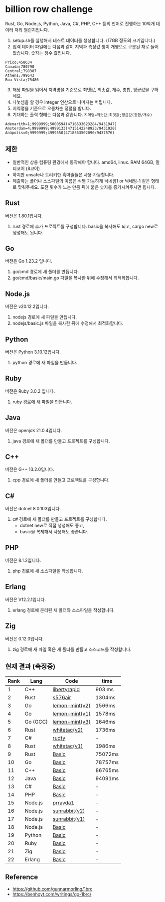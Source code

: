 # billion row challenge

Rust, Go, Node.js, Python, Java, C#, PHP, C++ 등의 언어로 진행하는 10억개 데이터 처리 챌린지입니다.

1. setup.sh를 실행해서 테스트 데이터를 생성합니다. (17GB 정도의 크기입니다.)
2. 입력 데이터 파일에는 다음과 같이 지역과 측정값 쌍이 개행으로 구분된 채로 들어있습니다. 숫자는 정수 값입니다.

```
Prico;458634
Canada;780790
Central;798387
Athens;799643
Boa Vista;75486
```

3. 해당 파일을 읽어서 지역명을 기준으로 최댓값, 최솟값, 개수, 총합, 평균값을 구하세요.
4. 나눗셈을 할 경우 integer 연산으로 나머지는 버립니다.
5. 지역명을 기준으로 오름차순 정렬을 합니다.
6. 기대하는 출력 형태는 다음과 같습니다. `지역명=최솟값;최댓값;평균값(총합/개수)`

```
Adenarith=1;9999999;5000594(4716533623284/9431947)
Amsterdam=4;9999999;4999133(4715142248923/9431920)
Anápolis=0;9999999;4999550(4718363502090/9437576)
```

## 제한

- 일반적인 상용 컴퓨팅 환경에서 동작해야 합니다. amd64, linux. RAM 64GB, 멀티코어 (8코어)
- 하지만 unsafe나 트리키한 흑마술들은 사용 가능합니다.
- 제출하는 폴더나 소스파일의 이름은 식별 가능하게 닉네임1 or 닉네임-1 같은 형태로 맞춰주세요. 도전 횟수가 느는 만큼 뒤에 붙은 숫자를 증가시켜주시면 됩니다.

## Rust

버전은 1.80.1입니다.
1. rust 경로에 추가 프로젝트를 구성합니다. basic을 복사해도 되고, cargo new로 생성해도 됩니다.

## Go

버전은 Go 1.23.2 입니다.
1. go/cmd 경로에 새 폴더를 만듭니다.
2. go/cmd/basic/main.go 파일을 복사한 뒤에 수정해서 최적화합니다.

## Node.js

버전은 v20.12.2입니다.
1. nodejs 경로에 새 파일을 만듭니다.
2. nodejs/basic.js 파일을 복사한 뒤에 수정해서 최적화합니다.

## Python
버전은 Python 3.10.12입니다.
1. python 경로에 새 파일을 만듭니다.

## Ruby
버전은 Ruby 3.0.2 입니다.
1. ruby 경로에 새 파일을 만듭니다.

## Java
버전은 openjdk 21.0.4입니다.
1. java 경로에 새 폴더를 만들고 프로젝트를 구성합니다.

## C++
버전은 G++ 13.2.0입니다.
1. cpp 경로에 새 폴더를 만들고 프로젝트를 구성합니다.

## C#
버전은 dotnet 8.0.103입니다.
1. c# 경로에 새 폴더를 만들고 프로젝트를 구성합니다.
   -  dotnet new로 직접 생성해도 좋고,
   -  basic을 복제해서 사용해도 좋습니다.

## PHP
버전은 8.1.2입니다.
1. php 경로에 새 소스파일을 작성합니다.

## Erlang
버전은 V12.2.1입니다.
1. erlang 경로에 분리된 새 폴더와 소스파일을 작성합니다.

## Zig
버전은 0.12.0입니다.
1. zig 경로에 새 파일 혹은 새 폴더를 만들고 소스코드를 작성합니다.

## 현재 결과 (측정중)

| Rank | Lang     | Code                                          | time      |
| ---- | -------- | --------------------------------------------- | --------- |
| 1    | C++      | [libertyrapid](./cpp/libertyrapid1/main.cpp) | 903 ms    |
| 2    | Rust     | [s576air](./rust/s576air-1/src/main.rs)     | 1304ms    |
| 3    | Go       | [lemon-mint(v2)](./go/cmd/lemon-mint2/main.go)   | 1566ms    |
| 4    | Go       | [lemon-mint(v1)](./go/cmd/lemon-mint1/main.go)   | 1578ms    |
| 5    | Go (GCC) | [lemon-mint(v3)](./go/cmd/lemon-mint3/main.go)   | 1646ms    |
| 6    | Rust     | [whitetac(v2)](./rust/whitetac2/src/main.rs)     | 1736ms   |
| 7    | C#       | [rudty](./csharp/rudty1/Program.cs)          | -    |
| 8    | Rust     | [whitetac(v1)](./rust/whitetac1/src/main.rs)     | 1986ms    |
| 9    | Rust     | [Basic](./rust/basic/src/main.rs)             | 75072ms    |
| 10   | Go       | [Basic](./go/cmd/basic/main.go)               | 78757ms    |
| 11   | C++      | [Basic](./cpp/basic/main.cpp)                 | 86765ms   |
| 12   | Java     | [Basic](./java/basic/Main.java)               | 94091ms    |
| 13   | C#       | [Basic](./csharp/basic/Program.cs)            | -    |
| 14   | PHP      | [Basic](./php/basic.php)                      | -    |
| 15   | Node.js  | [prravda1](./nodejs/prravda1/index.js)        | -    |
| 16   | Node.js  | [sunrabbit(v2)](./nodejs/sunrabbit2/index.js)    | -    |
| 17   | Node.js  | [sunrabbit(v1)](./nodejs/sunrabbit1/index.js)    | -    |
| 18   | Node.js  | [Basic](./nodejs/basic.js)                    | -    |
| 19   | Python   | [Basic](./python/basic.py)                    | -    |
| 20   | Ruby     | [Basic](./ruby/basic.rb)                      | -    |
| 21   | Zig      | [Basic](./zig/basic.zig)                      | -    |
| 22   | Erlang   | [Basic](./erlang/basic/main.erl)              | -    |

## Reference

- https://github.com/gunnarmorling/1brc
- https://benhoyt.com/writings/go-1brc/
